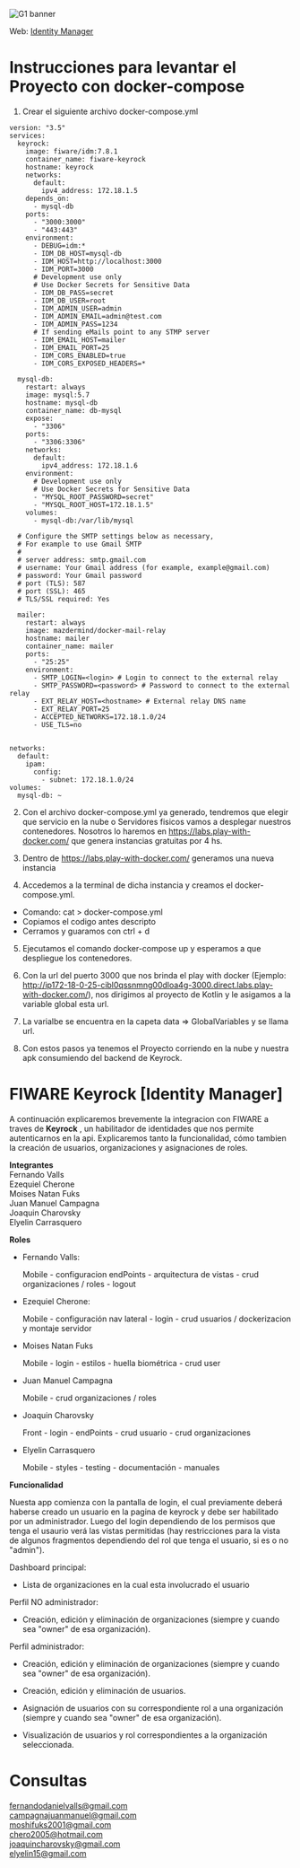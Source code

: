 ![G1 banner](https://smlab.imd.ufrn.br/wp-content/uploads/2022/12/FIWARE.png)

Web: [Identity Manager
](http://46.17.108.45:3000/)

# Instrucciones para levantar el Proyecto con docker-compose

1. Crear el siguiente archivo docker-compose.yml 

```
version: "3.5"
services:
  keyrock:
    image: fiware/idm:7.8.1
    container_name: fiware-keyrock
    hostname: keyrock
    networks:
      default:
        ipv4_address: 172.18.1.5
    depends_on:
      - mysql-db
    ports:
      - "3000:3000"
      - "443:443"
    environment:
      - DEBUG=idm:*
      - IDM_DB_HOST=mysql-db
      - IDM_HOST=http://localhost:3000
      - IDM_PORT=3000
      # Development use only 
      # Use Docker Secrets for Sensitive Data
      - IDM_DB_PASS=secret 
      - IDM_DB_USER=root
      - IDM_ADMIN_USER=admin
      - IDM_ADMIN_EMAIL=admin@test.com
      - IDM_ADMIN_PASS=1234
      # If sending eMails point to any STMP server
      - IDM_EMAIL_HOST=mailer
      - IDM_EMAIL_PORT=25
      - IDM_CORS_ENABLED=true
      - IDM_CORS_EXPOSED_HEADERS=*

  mysql-db:
    restart: always
    image: mysql:5.7
    hostname: mysql-db
    container_name: db-mysql
    expose:
      - "3306"
    ports:
      - "3306:3306"
    networks:
      default:
        ipv4_address: 172.18.1.6
    environment:
      # Development use only 
      # Use Docker Secrets for Sensitive Data
      - "MYSQL_ROOT_PASSWORD=secret"
      - "MYSQL_ROOT_HOST=172.18.1.5"
    volumes:
      - mysql-db:/var/lib/mysql

  # Configure the SMTP settings below as necessary,
  # For example to use Gmail SMTP
  #
  # server address: smtp.gmail.com
  # username: Your Gmail address (for example, example@gmail.com)
  # password: Your Gmail password
  # port (TLS): 587
  # port (SSL): 465
  # TLS/SSL required: Yes

  mailer:
    restart: always
    image: mazdermind/docker-mail-relay
    hostname: mailer
    container_name: mailer
    ports:
      - "25:25"
    environment:
      - SMTP_LOGIN=<login> # Login to connect to the external relay
      - SMTP_PASSWORD=<password> # Password to connect to the external relay
      - EXT_RELAY_HOST=<hostname> # External relay DNS name
      - EXT_RELAY_PORT=25
      - ACCEPTED_NETWORKS=172.18.1.0/24
      - USE_TLS=no


networks:
  default:
    ipam:
      config:
        - subnet: 172.18.1.0/24
volumes:
  mysql-db: ~
```

2. Con el archivo docker-compose.yml ya generado, tendremos que elegir que servicio en la nube o Servidores fisicos vamos a desplegar nuestros contenedores.
Nosotros lo haremos en https://labs.play-with-docker.com/ que genera instancias gratuitas por 4 hs.

3. Dentro de https://labs.play-with-docker.com/ generamos una nueva instancia 

4. Accedemos a la terminal de dicha instancia y creamos el docker-compose.yml.

* Comando: cat >  docker-compose.yml
* Copiamos el codigo antes descripto
* Cerramos y guaramos con ctrl + d

5. Ejecutamos el comando docker-compose up y esperamos a que despliegue los contenedores.

6. Con la url del puerto 3000 que nos brinda el play with docker (Ejemplo: http://ip172-18-0-25-cibl0qssnmng00dloa4g-3000.direct.labs.play-with-docker.com/), nos dirigimos al proyecto de Kotlin y le asigamos a la variable global esta url.

7. La varialbe se encuentra en la capeta data => GlobalVariables y se llama url.

8. Con estos pasos ya tenemos el Proyecto corriendo en la nube y nuestra apk consumiendo del backend de Keyrock.

# FIWARE Keyrock [Identity Manager]
A continuación explicaremos brevemente la integracion con FIWARE a traves de __Keyrock__ , un habilitador de identidades que nos permite autenticarnos en la api. Explicaremos tanto la funcionalidad, cómo tambien la creación de usuarios, organizaciones y asignaciones de roles.

__Integrantes__\
Fernando Valls\
Ezequiel Cherone\
Moises Natan Fuks\
Juan Manuel Campagna\
Joaquin Charovsky\
Elyelin Carrasquero 

__Roles__
- Fernando Valls: 

    Mobile - configuracion endPoints - arquitectura de vistas - crud organizaciones / roles - logout

- Ezequiel Cherone: 

    Mobile - configuración nav lateral - login - crud usuarios / dockerizacion y montaje servidor

- Moises Natan Fuks 
    
    Mobile - login - estilos -  huella biométrica - crud user

- Juan Manuel Campagna 

    Mobile - crud organizaciones / roles

- Joaquin Charovsky 

    Front - login - endPoints - crud usuario - crud organizaciones

- Elyelin Carrasquero 

    Mobile - styles - testing - documentación - manuales


__Funcionalidad__

Nuesta app comienza con la pantalla de login, el cual previamente deberá haberse creado un usuario en la pagina de keyrock y debe ser habilitado por un administrador.
Luego del login dependiendo de los permisos que tenga el usaurio verá las vistas permitidas (hay restricciones para la vista de algunos fragmentos dependiendo del rol que tenga el usuario, si es o no "admin").

Dashboard principal:

- Lista de organizaciones en la cual esta involucrado el usuario

Perfil NO administrador:

- Creación, edición y eliminación de organizaciones (siempre y cuando sea "owner" de esa organización).

Perfil administrador: 

- Creación, edición y eliminación de organizaciones (siempre y cuando sea "owner" de esa organización).

- Creación, edición y eliminación de usuarios.

- Asignación de usuarios con su correspondiente rol a una organización (siempre y cuando sea "owner" de esa organización).

- Visualización de usuarios y rol correspondientes a la organización seleccionada.

# Consultas
fernandodanielvalls@gmail.com\
campagnajuanmanuel@gmail.com\
moshifuks2001@gmail.com\
chero2005@hotmail.com\
joaquincharovsky@gmail.com\
elyelin15@gmail.com
